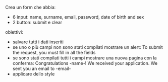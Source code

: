 Crea un form che abbia:
- 6 input: name, surname, email, password, date of birth and sex
- 2 button: submit e clear

obiettivi:
- salvare tutti i dati inseriti
- se uno o più campi non sono stati compilati mostrare un alert: To submit the request, you must fill in all the fields
- se sono stati compilati tutti i campi mostrare una nuova pagina con la conferma: Congratulations -name-! We received your application. We sent you an email to -email-
- applicare dello style

